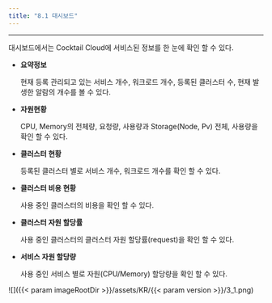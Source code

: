 ```yaml
---
title: "8.1 대시보드"
---
```



---
대시보드에서는 Cocktail Cloud에 서비스된 정보를 한 눈에 확인 할 수 있다.

* **요약정보**

  현재 등록 관리되고 있는 서비스 개수, 워크로드 개수, 등록된 클러스터 수, 현재 발생한 알람의 개수를 볼 수 있다.

* **자원현황**

  CPU, Memory의 전체량, 요청량, 사용량과 Storage(Node, Pv) 전체, 사용량을 확인 할 수 있다.

* **클러스터 현황**

  등록된 클러스터 별로 서비스 개수, 워크로드 개수를 확인 할 수 있다.

* **클러스터 비용 현황**

  사용 중인 클러스터의 비용을 확인 할 수 있다.

* **클러스터 자원 할당률**

  사용 중인 클러스터의 클러스터 자원 할당률\(request\)을 확인 할 수 있다.

* **서비스 자원 할당량**

  사용 중인 서비스 별로 자원(CPU/Memory) 할당량을 확인 할 수 있다.

![]({{< param imageRootDir >}}/assets/KR/{{< param version >}}/3_1.png)